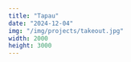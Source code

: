 ```yaml
---
title: "Tapau"
date: "2024-12-04"
img: "/img/projects/takeout.jpg"
width: 2000
height: 3000
---
```

